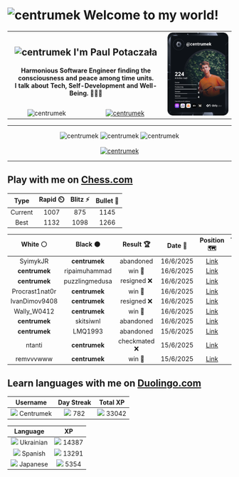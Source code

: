 <h1>
  <img
    src="https://emojis.slackmojis.com/emojis/images/1531849430/4246/blob-sunglasses.gif"
    width="30"
    alt="centrumek"
  />
  Welcome to my world!
</h1>

<table>
  <tbody>
    <tr>
      <td align="center" width="70%" colspan="2">
        <h2>
          <img
            src="https://raw.githubusercontent.com/MartinHeinz/MartinHeinz/master/wave.gif"
            width="30px"
            alt="centrumek"
          />
          I'm Paul Potaczała
        </h2>
        <h4>
          Harmonious Software Engineer finding the consciousness and peace among time units.
          <br/>
          I talk about Tech, Self-Development and Well-Being. 🌿🧘🚀
        </h4>
      </td>
      <td width="30%" rowspan="2">
        <a href="https://app.daily.dev/centrumek">
          <img
            src="./devcard.svg"
            alt="centrumek"
          />
        </a>
      </td>
    </tr>
    <tr align="center">
      <td>
        <img
          src="https://komarev.com/ghpvc/?username=centrumek&label=visitors&color=0e75b6&style=flat"
          alt="centrumek"
        >
      </td>
      <td>
        <a href="https://stackoverflow.com/users/14496012/centrumek">
          <img
            src="https://stackoverflow.com/users/flair/14496012.png?theme=dark"
            alt="centrumek"
          >
        </a>
      </td>
    </tr>
  </tbody>
</table>

---
<div align="center">
  <img 
    src="https://github-readme-stats.vercel.app/api?username=centrumek&show_icons=true&count_private=true&theme=dark&hide_border=true&hide=issues,contribs&bg_color=00000000"
    alt="centrumek"
  />
  <img
    src="https://github-readme-stats.vercel.app/api/top-langs/?username=centrumek&layout=compact&hide_border=true&theme=dark&bg_color=00000000&langs_count=6&exclude_repo=air-statistic-app"
    alt="centrumek"
  />
  <img 
    src="https://github-readme-streak-stats.herokuapp.com?user=centrumek&theme=dark&hide_border=true&background=FFFFFF00"
    alt="centrumek"
  />
  <br/>
  <br/>
  <a href="https://www.buymeacoffee.com/centrumek">
    <img
      src="https://cdn.buymeacoffee.com/buttons/v2/default-orange.png"
      height="50"
      width="210"
      alt="centrumek"
    />
  </a>
</div>

---

## Play with me on [Chess.com](https://www.chess.com/member/centrumek)

<div align="center">
<!--START_SECTION:chessStats-->
<!-- Automatically generated with https://github.com/Balastrong/chess-stats-action -->

| Type | Rapid ⏲️ | Blitz ⚡ | Bullet 🔫 |
|:---:|:---:|:---:|:---:|
| Current | 1007 | 875 | 1145 |
| Best | 1132 | 1098 | 1266 |

| White ⚪ | Black ⚫ | Result 🏆 | Date 📅 | Position 🗺️ | Type 🕕 |
|:---:|:---:|:---:|:---:|:---:|:---:|
| SyimykJR | **centrumek** | abandoned  | 16/6/2025 | <a href="http://www.ee.unb.ca/cgi-bin/tervo/fen.pl?select=8/p1p4p/6p1/3P4/2P3k1/6Q1/P2r1P1P/4R1K1 b - - 9 33">Link</a> | Blitz |
| **centrumek** | ripaimuhammad | win 🥇 | 16/6/2025 | <a href="http://www.ee.unb.ca/cgi-bin/tervo/fen.pl?select=r4bnr/1Q1k1p2/p1pp2qp/6p1/P3P3/2PPB1P1/1P5P/RN2K1NR b KQ - 0 14">Link</a> | Blitz |
| **centrumek** | puzzlingmedusa | resigned ❌ | 16/6/2025 | <a href="http://www.ee.unb.ca/cgi-bin/tervo/fen.pl?select=8/8/p1p1p3/P7/6k1/2P4p/7K/8 w - - 0 46">Link</a> | Blitz |
| Procrast1nat0r | **centrumek** | win 🥇 | 16/6/2025 | <a href="http://www.ee.unb.ca/cgi-bin/tervo/fen.pl?select=8/2b5/5p2/4kP2/B2Rp1pP/1K6/4p3/6B1 w - - 1 55">Link</a> | Blitz |
| IvanDimov9408 | **centrumek** | resigned ❌ | 16/6/2025 | <a href="http://www.ee.unb.ca/cgi-bin/tervo/fen.pl?select=3b4/2k2P1p/4K3/6P1/6nP/8/P7/8 b - - 0 45">Link</a> | Blitz |
| Wally_W0412 | **centrumek** | win 🥇 | 16/6/2025 | <a href="http://www.ee.unb.ca/cgi-bin/tervo/fen.pl?select=r2qkb1r/6p1/p2p1n1p/1pp1p3/4P2P/N1PP1N2/P1P2PP1/2KR3R b kq - 0 15">Link</a> | Blitz |
| **centrumek** | skitsiwnl | abandoned  | 16/6/2025 | <a href="http://www.ee.unb.ca/cgi-bin/tervo/fen.pl?select=r4qk1/ppp3bp/4p3/1b6/4NP2/4P3/PPPR4/2K5 w - - 0 23">Link</a> | Blitz |
| **centrumek** | LMQ1993 | abandoned  | 15/6/2025 | <a href="http://www.ee.unb.ca/cgi-bin/tervo/fen.pl?select=r1b1kb1r/pppp1ppp/6q1/4P3/2BQ2PP/4P3/PPn5/RNB1K1NR w KQkq - 0 11">Link</a> | Blitz |
| ntanti | **centrumek** | checkmated ❌ | 15/6/2025 | <a href="http://www.ee.unb.ca/cgi-bin/tervo/fen.pl?select=rn1q2r1/1b1p2Pp/p1p1p3/1pb3N1/3k1Q2/2NPn3/PPP2PPP/R3KB1R b KQ - 1 18">Link</a> | Blitz |
| remvvvwww | **centrumek** | win 🥇 | 15/6/2025 | <a href="http://www.ee.unb.ca/cgi-bin/tervo/fen.pl?select=8/8/7r/8/1k6/4R3/4KP2/2R5 w - - 2 46">Link</a> | Blitz |

<!--END_SECTION:chessStats-->
</div>

## Learn languages with me on [Duolingo.com](https://www.duolingo.com/profile/Centrumek)

<div align="center">
<!--START_SECTION:duolingoStats-->
<!-- Automatically generated with https://github.com/centrumek/duolingo-readme-stats-->

| Username | Day Streak | Total XP |
|:---:|:---:|:---:|
| <img src="https://raw.githubusercontent.com/centrumek/duolingo-readme-stats/main/assets/duolingo.png" height="12"> Centrumek | <img src="https://raw.githubusercontent.com/centrumek/duolingo-readme-stats/main/assets/streakinactive.svg" height="12"> 782 | <img src="https://raw.githubusercontent.com/centrumek/duolingo-readme-stats/main/assets/xp.svg" height="12"> 33042 | <img src="https://raw.githubusercontent.com/centrumek/duolingo-readme-stats/main/assets/xp.svg" height="12"> 0 |

| Language | XP |
|:---:|:---:|
| <img src="https://raw.githubusercontent.com/centrumek/duolingo-readme-stats/main/assets/langs/ukrainian.svg" height="12"> Ukrainian | <img src="https://raw.githubusercontent.com/centrumek/duolingo-readme-stats/main/assets/xp.svg" height="12"> 14387 |
| <img src="https://raw.githubusercontent.com/centrumek/duolingo-readme-stats/main/assets/langs/spanish.svg" height="12"> Spanish | <img src="https://raw.githubusercontent.com/centrumek/duolingo-readme-stats/main/assets/xp.svg" height="12"> 13291 |
| <img src="https://raw.githubusercontent.com/centrumek/duolingo-readme-stats/main/assets/langs/japanese.svg" height="12"> Japanese | <img src="https://raw.githubusercontent.com/centrumek/duolingo-readme-stats/main/assets/xp.svg" height="12"> 5354 |

<!--END_SECTION:duolingoStats-->
</div>
<!--
**centrumek/centrumek** is a ✨ _special_ ✨ repository because its `README.md` (this file) appears on your GitHub profile.

Here are some ideas to get you started:

- 🔭 I’m currently working on ...
- 🌱 I’m currently learning ...
- 👯 I’m looking to collaborate on ...
- 🤔 I’m looking for help with ...
- 💬 Ask me about ...
- 📫 How to reach me: ...
- 😄 Pronouns: ...
- ⚡ Fun fact: ...
-->
